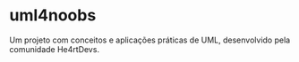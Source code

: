 # uml4noobs
Um projeto com conceitos e aplicações práticas de UML, desenvolvido pela comunidade He4rtDevs.
